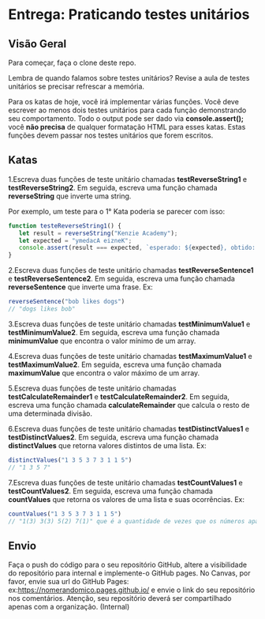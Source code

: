 # Entrega: Praticando testes unitários

## Visão Geral

Para começar, faça o clone deste repo.

Lembra de quando falamos sobre testes unitários? Revise a aula de testes unitários se precisar refrescar a memória.

Para os katas de hoje, você irá implementar várias funções. Você deve escrever ao menos dois testes unitários para cada função demonstrando seu comportamento. Todo o output pode ser dado via __console.assert();__ você **não precisa** de qualquer formatação HTML para esses katas. Estas funções devem passar nos testes unitários que forem escritos.

## Katas

1.Escreva duas funções de teste unitário chamadas **testReverseString1** e **testReverseString2**. Em seguida, escreva uma função chamada **reverseString** que inverte uma string.

Por exemplo, um teste para o 1° Kata poderia se parecer com isso:
   
```js
function testeReverseString1() {
   let result = reverseString("Kenzie Academy");
   let expected = "ymedacA eizneK";
   console.assert(result === expected, `esperado: ${expected}, obtido: ${result}`)
}
```

2.Escreva duas funções de teste unitário chamadas **testReverseSentence1** e **testReverseSentence2**. Em seguida, escreva uma função chamada **reverseSentence** que inverte uma frase. Ex:
```js
reverseSentence("bob likes dogs")
// "dogs likes bob"
```

3.Escreva duas funções de teste unitário chamadas **testMinimumValue1** e **testMinimumValue2**. Em seguida, escreva uma função chamada **minimumValue** que encontra o valor mínimo de um array.

4.Escreva duas funções de teste unitário chamadas **testMaximumValue1** e **testMaximumValue2**. Em seguida, escreva uma função chamada **maximumValue** que encontra o valor máximo de um array.

5.Escreva duas funções de teste unitário chamadas **testCalculateRemainder1** e **testCalculateRemainder2**. Em seguida, escreva uma função chamada **calculateRemainder** que calcula o resto de uma determinada divisão.

6.Escreva duas funções de teste unitário chamadas **testDistinctValues1** e **testDistinctValues2**. Em seguida, escreva uma função chamada **distinctValues** que retorna valores distintos de uma lista. Ex: 
```js
distinctValues("1 3 5 3 7 3 1 1 5")
// "1 3 5 7"
```


7.Escreva duas funções de teste unitário chamadas **testCountValues1** e **testCountValues2**. Em seguida, escreva uma função chamada **countValues** que retorna os valores de uma lista e suas ocorrências. Ex:   

```js
countValues("1 3 5 3 7 3 1 1 5")
// "1(3) 3(3) 5(2) 7(1)" que é a quantidade de vezes que os números apareceram.
```


## Envio

Faça o push do código para o seu repositório GitHub, altere a visibilidade do repositório para internal e implemente-o GitHub pages. No Canvas, por favor, envie sua url do GitHub Pages: ex:https://nomerandomico.pages.github.io/ e envie o link do seu repositório nos comentários. Atenção, seu repositório deverá ser compartilhado apenas com a organização. (Internal)
